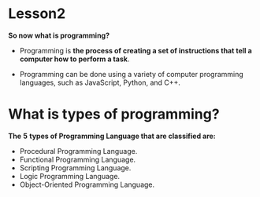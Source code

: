﻿

# Lesson2

**So now what is programming?**

- Programming is **the process of creating a set of instructions that tell a computer how to perform a task**.


- Programming can be done using a variety of computer programming languages, such as JavaScript, Python, and C++.

# What is types of programming?

**The** **5** **types of Programming Language that are classified are:**

-   Procedural Programming Language.
-   Functional Programming Language.
-   Scripting Programming Language.
-   Logic Programming Language.
-   Object-Oriented Programming Language.

